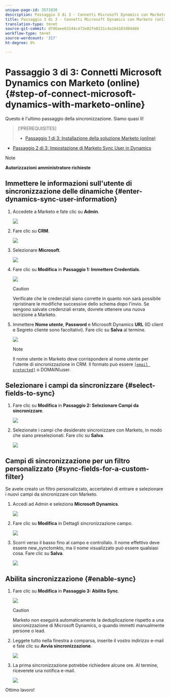 ```yaml
---
unique-page-id: 3571830
description: Passaggio 3 di 3 - Connetti Microsoft Dynamics con Marketo (Online) - Marketo Docs - Documentazione prodotto
title: Passaggio 3 di 3 - Connetti Microsoft Dynamics con Marketo (online)
translation-type: tm+mt
source-git-commit: d7d6aee63144c472e02fe0221c4a164183d04dd4
workflow-type: tm+mt
source-wordcount: '317'
ht-degree: 0%

---
```



# Passaggio 3 di 3: Connetti Microsoft Dynamics con Marketo (online) {#step-of-connect-microsoft-dynamics-with-marketo-online}

Questo è l&#39;ultimo passaggio della sincronizzazione. Siamo quasi lì!

>[!PREREQUISITES]
>
>* [Passaggio 1 di 3: Installazione della soluzione Marketo (online)](step-1-of-3-install.md)
   >
   >
* [Passaggio 2 di 3: Impostazione di Marketo Sync User in Dynamics](step-2-of-3-set-up.md)

>



>[!NOTE]
>
>**Autorizzazioni amministratore richieste**

## Immettere le informazioni sull&#39;utente di sincronizzazione delle dinamiche {#enter-dynamics-sync-user-information}

1. Accedete a Marketo e fate clic su **Admin**.

   ![](assets/login-admin.png)

1. Fare clic su **CRM**.

   ![](assets/image2015-3-16-9-3a47-3a34.png)

1. Selezionare **Microsoft**.

   ![](assets/image2015-3-16-9-3a50-3a6.png)

1. Fare clic su **Modifica** in **Passaggio 1: Immettere Credentials**.

   ![](assets/image2015-3-16-9-3a48-3a43.png)

   >[!CAUTION]
   >
   >Verificate che le credenziali siano corrette in quanto non sarà possibile ripristinare le modifiche successive dello schema dopo l&#39;invio. Se vengono salvate credenziali errate, dovrete ottenere una nuova iscrizione a Marketo.

1. Immettere **Nome utente**, **Password** e Microsoft Dynamics **URL** (ID client e Segreto cliente sono facoltativi). Fare clic su **Salva** al termine.

   ![](assets/five-1.png)

   >[!NOTE]
   >
   >Il nome utente in Marketo deve corrispondere al nome utente per l&#39;utente di sincronizzazione in CRM. Il formato può essere [`[email protected]`](http://docs.marketo.com/cdn-cgi/l/email-protection#bcc9cfd9cefcd8d3d1ddd5d292dfd3d1) o DOMAIN\user.

## Selezionare i campi da sincronizzare {#select-fields-to-sync}

1. Fare clic su **Modifica** in **Passaggio 2: Selezionare Campi da sincronizzare**.

   ![](assets/image2015-3-16-9-3a51-3a28.png)

1. Selezionate i campi che desiderate sincronizzare con Marketo, in modo che siano preselezionati. Fare clic su **Salva**.

   ![](assets/image2016-8-25-15-3a6-3a11.png)

## Campi di sincronizzazione per un filtro personalizzato {#sync-fields-for-a-custom-filter}

Se avete creato un filtro personalizzato, accertatevi di entrare e selezionare i nuovi campi da sincronizzare con Marketo.

1. Accedi ad Admin e seleziona **Microsoft Dynamics**.

   ![](assets/image2015-10-9-9-3a50-3a9.png)

1. Fare clic su **Modifica** in Dettagli sincronizzazione campo.

   ![](assets/image2015-10-9-9-3a52-3a23.png)

1. Scorri verso il basso fino al campo e controllalo. Il nome effettivo deve essere new_synctomkto, ma il nome visualizzato può essere qualsiasi cosa. Fare clic su **Salva**.

   ![](assets/image2016-8-25-15-3a7-3a35.png)

## Abilita sincronizzazione {#enable-sync}

1. Fare clic su **Modifica** in **Passaggio 3: Abilita Sync**.

   ![](assets/image2015-3-16-9-3a52-3a2.png)

   >[!CAUTION]
   >
   >Marketo non eseguirà automaticamente la deduplicazione rispetto a una sincronizzazione di Microsoft Dynamics, o quando immetti manualmente persone o lead.

1. Leggete tutto nella finestra a comparsa, inserite il vostro indirizzo e-mail e fate clic su **Avvia sincronizzazione**.

   ![](assets/image2015-3-16-9-3a55-3a10.png)

1. La prima sincronizzazione potrebbe richiedere alcune ore. Al termine, riceverete una notifica e-mail.

   ![](assets/image2015-3-16-9-3a59-3a51.png)

Ottimo lavoro!
